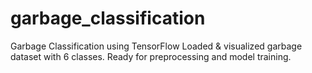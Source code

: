 # garbage_classification
Garbage Classification using TensorFlow Loaded &amp; visualized garbage dataset with 6 classes. Ready for preprocessing and model training.
